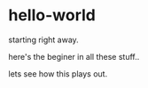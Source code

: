 # hello-world
starting right away.
 
 here's the beginer in all these stuff..
 
 lets see how this plays out.
 
